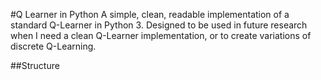 #Q Learner in Python
A simple, clean, readable implementation of a standard Q-Learner in Python 3. 
Designed to be used in future research when I need a clean Q-Learner implementation, or to create variations of discrete Q-Learning.

##Structure
